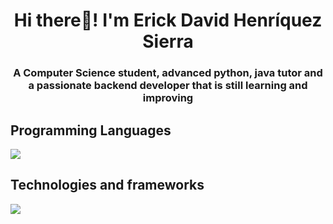 <h1 align="center">Hi there👋! I'm Erick David Henríquez Sierra </h1>
<h3 align="center">A Computer Science student, advanced python, java tutor and a passionate backend developer that is still learning and improving</h3>

<p align="center">
    <h2>Programming Languages</h2>
    <a href="https://skillicons.dev">
        <img src="https://skillicons.dev/icons?i=javascript,typescript,html,css,python,java" />
    </a>
</p>

<p align="center">
    <h2>Technologies and frameworks</h2>
    <a href="https://skillicons.dev">
        <img src="https://skillicons.dev/icons?i=express,mongodb,postgres,nodejs,react" />
    </a>
</p>
